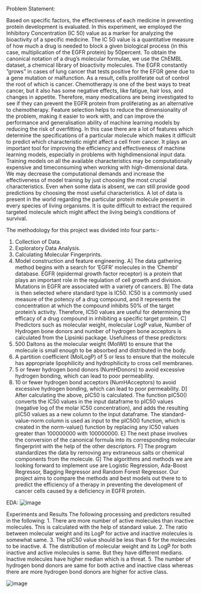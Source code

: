 Problem Statement:

Based on specific factors, the effectiveness of each medicine
in preventing protein development is evaluated. In this experiment, we employed the Inhibitory Concentration (IC 50)
value as a marker for analyzing the bioactivity of a specific
medicine. The IC 50 value is a quantitative measure of how
much a drug is needed to block a given biological process
(in this case, multiplication of the EGFR protein) by 50percent. To obtain the canonical notation of a drug’s molecular
formulae, we use the ChEMBL dataset, a chemical library of
bioactivity molecules.
The EGFR constantly ”grows” in cases of lung cancer that
tests positive for the EFGR gene due to a gene mutation or
malfunction. As a result, cells proliferate out of control the
root of which is cancer. Chemotherapy is one of the best
ways to treat cancer, but it also has some negative effects,
like fatigue, hair loss, and changes in appetite. Therefore,
many medications are being investigated to see if they can
prevent the EGFR protein from proliferating as an alternative
to chemotherapy.
Feature selection helps to reduce the dimensionality of the
problem, making it easier to work with, and can improve the
performance and generalisation ability of machine learning
models by reducing the risk of overfitting. In this case there
are a lot of features which determine the specifications of a
particular molecule which makes it difficult to predict which
characteristic might affect a cell from cancer. It plays an important tool for improving the efficiency and effectiveness of
machine learning models, especially in problems with highdimensional input data. Training models on all the available
characteristics may be computationally expensive and timeconsuming when working with high-dimensional data. We
may decrease the computational demands and increase the effectiveness of model training by just choosing the most crucial
characteristics. Even when some data is absent, we can still
provide good predictions by choosing the most useful characteristics. A lot of data is present in the world regarding the
particular protein molecule present in every species of living
organisms. It is quite difficult to extract the required targeted
molecule which might affect the living being’s conditions of
survival.



The methodology for this project was divided into four parts:-
1. Collection of Data.
2. Exploratory Data Analysis.
3. Calculating Molecular Fingerprints.
4. Model construction and feature engineering.
A] The data gathering method begins with a search for
’EGFR’ molecules in the ’Chembl’ database. EGFR (epidermal growth factor receptor) is a protein that plays an important
role in the regulation of cell growth and division. Mutations
in EGFR are associated with a variety of cancers.
B] The data is then selected where standard type is IC50.
IC50 is a commonly used measure of the potency of a drug
compound, and it represents the concentration at which the
compound inhibits 50% of the target protein’s activity. Therefore, IC50 values are useful for determining the efficacy of a
drug compound in inhibiting a specific target protein.
C] Predictors such as molecular weight, molecular LogP
value, Number of Hydrogen bone donors and number of hydrogen bone acceptors is calculated from the Lipsinki package.
Usefulness of these predictors:
1. 500 Daltons as the molecular weight (MolWt) to ensure that
the molecule is small enough to be absorbed and distributed
in the body.
2. A partition coefficient (MolLogP) of 5 or less to ensure that
the molecule has appropriate lipophilicity and hydrophilicity
to cross cell membranes.
3. 5 or fewer hydrogen bond donors (NumHDonors) to avoid
excessive hydrogen bonding, which can lead to poor permeability.
4. 10 or fewer hydrogen bond acceptors (NumHAcceptors)
to avoid excessive hydrogen bonding, which can lead to poor
permeability.
D] After calculating the above, pIC50 is calculated. The
function pIC50() converts the IC50 values in the input dataframe
to pIC50 values (negative log of the molar IC50 concentration), and adds the resulting pIC50 values as a new column
to the input dataframe. The standard-value-norm column is
used as input to the pIC50() function, which is created in the
norm-value() function by replacing any IC50 values greater
than 100000000 with 100000000.
E] The next phase involves the conversion of the canonical
formula into its corresponding molecular fingerprint with the
help of the other descriptors.
F] The program standardizes the data by removing any
extraneous salts or chemical components from the molecule.
G] The algorithms and methods we are looking forward to
implement use are Logistic Regression, Ada-Boost Regressor,
Bagging Regressor and Random Forest Regressor.
Our project aims to compare the methods and best models
out there to to predict the efficiency of a therapy in preventing
the development of cancer cells caused by a deficiency in
EGFR protein.

EDA:
![image](https://github.com/anigitedu/Drug-Discovery-using-EDA-and-Feature-Engineering/assets/88144988/e3878faa-6414-48ae-b664-e6d68c5889fe)

Experiments and Results
The following processing and predictors resulted in the following: 1. There are more number of active molecules than
inactive molecules. This is calculated with the help of standard value.
2. The ratio between molecular weight and its LogP for active
and inactive molecules is somewhat same.
3. The pIC50 value should be less than 6 for the molecules to
be inactive.
4. The distribution of molecular weight and its LogP for both
inactive and active molecules is same. But they have different
medians. Inactive molecules have higher median which is a
threat.
5. The number of hydrogen bond donors are same for both
active and inactive class whereas there are more hydrogen
bond donors are higher for active class.

![image](https://github.com/anigitedu/Drug-Discovery-using-EDA-and-Feature-Engineering/assets/88144988/7d2cbdc7-1ba8-478e-9fab-8aaab6d6ceb8)

